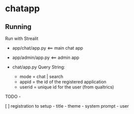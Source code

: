 # chatapp

## Running 

Run with Strealit 

- app/chat/app.py <== main chat app
- app/admin/app.py <== admin app


- chat/app.py Query String:
    - mode = chat | search
    - appid = the id of the registered application
    - userid = unique id for the user (from qualtrics)



TODO - 

[ ]  registration to setup 
    - title
    - theme
    - system prompt
    - user

